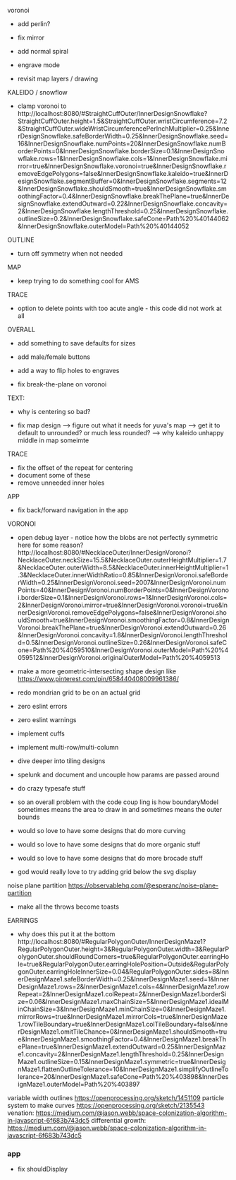 voronoi
- add perlin?
- fix mirror
- add normal spiral

- engrave mode
- revisit map layers / drawing


KALEIDO / snowflow
- clamp voronoi to http://localhost:8080/#StraightCuffOuter/InnerDesignSnowflake?StraightCuffOuter.height=1.5&StraightCuffOuter.wristCircumference=7.2&StraightCuffOuter.wideWristCircumferencePerInchMultiplier=0.25&InnerDesignSnowflake.safeBorderWidth=0.25&InnerDesignSnowflake.seed=16&InnerDesignSnowflake.numPoints=20&InnerDesignSnowflake.numBorderPoints=0&InnerDesignSnowflake.borderSize=0.1&InnerDesignSnowflake.rows=1&InnerDesignSnowflake.cols=1&InnerDesignSnowflake.mirror=true&InnerDesignSnowflake.voronoi=true&InnerDesignSnowflake.removeEdgePolygons=false&InnerDesignSnowflake.kaleido=true&InnerDesignSnowflake.segmentBuffer=0&InnerDesignSnowflake.segments=12&InnerDesignSnowflake.shouldSmooth=true&InnerDesignSnowflake.smoothingFactor=0.4&InnerDesignSnowflake.breakThePlane=true&InnerDesignSnowflake.extendOutward=0.22&InnerDesignSnowflake.concavity=2&InnerDesignSnowflake.lengthThreshold=0.25&InnerDesignSnowflake.outlineSize=0.2&InnerDesignSnowflake.safeCone=Path%20%40144062&InnerDesignSnowflake.outerModel=Path%20%40144052

OUTLINE
- turn off symmetry when not needed

MAP
- keep trying to do something cool for AMS

TRACE
- option to delete points with too acute angle - this code did not work at all

OVERALL
- add something to save defaults for sizes
- add male/female buttons

- add a way to flip holes to engraves

- fix break-the-plane on voronoi

TEXT:
- why is centering so bad?

- fix map design
--> figure out what it needs for yuva's map
--> get it to default to unrounded? or much less rounded?
--> why kaleido unhappy middle in map someimte

TRACE
- fix the offset of the repeat for centering
- document some of these
- remove unneeded inner holes


APP
- fix back/forward navigation in the app

VORONOI
- open debug layer - notice how the blobs are not perfectly symmetric here for some reason? http://localhost:8080/#NecklaceOuter/InnerDesignVoronoi?NecklaceOuter.neckSize=15.5&NecklaceOuter.outerHeightMultiplier=1.7&NecklaceOuter.outerWidth=8.5&NecklaceOuter.innerHeightMultiplier=1.3&NecklaceOuter.innerWidthRatio=0.85&InnerDesignVoronoi.safeBorderWidth=0.25&InnerDesignVoronoi.seed=2007&InnerDesignVoronoi.numPoints=40&InnerDesignVoronoi.numBorderPoints=0&InnerDesignVoronoi.borderSize=0.1&InnerDesignVoronoi.rows=1&InnerDesignVoronoi.cols=2&InnerDesignVoronoi.mirror=true&InnerDesignVoronoi.voronoi=true&InnerDesignVoronoi.removeEdgePolygons=false&InnerDesignVoronoi.shouldSmooth=true&InnerDesignVoronoi.smoothingFactor=0.8&InnerDesignVoronoi.breakThePlane=true&InnerDesignVoronoi.extendOutward=0.26&InnerDesignVoronoi.concavity=1.8&InnerDesignVoronoi.lengthThreshold=0.5&InnerDesignVoronoi.outlineSize=0.26&InnerDesignVoronoi.safeCone=Path%20%4059510&InnerDesignVoronoi.outerModel=Path%20%4059512&InnerDesignVoronoi.originalOuterModel=Path%20%4059513

- make a more geometric-intersecting shape design like https://www.pinterest.com/pin/658440408009961386/


- redo mondrian grid to be on an actual grid

- zero eslint errors
- zero eslint warnings

- implement cuffs
- implement multi-row/multi-column
- dive deeper into tiling designs

- spelunk and document and uncouple how params are passed around

- do crazy typesafe stuff

- so an overall problem with the code coup ling is how boundaryModel sometimes means the area to draw in and sometimes means the outer bounds

- would so love to have some designs that do more curving
- would so love to have some designs that do more organic stuff
- would so love to have some designs that do more brocade stuff


- god would really love to try adding grid below the svg display

noise plane partition https://observablehq.com/@esperanc/noise-plane-partition

- make all the throws become toasts


EARRINGS
- why does this put it at the bottom http://localhost:8080/#RegularPolygonOuter/InnerDesignMaze1?RegularPolygonOuter.height=3&RegularPolygonOuter.width=3&RegularPolygonOuter.shouldRoundCorners=true&RegularPolygonOuter.earringHole=true&RegularPolygonOuter.earringHolePosition=Outside&RegularPolygonOuter.earringHoleInnerSize=0.04&RegularPolygonOuter.sides=8&InnerDesignMaze1.safeBorderWidth=0.25&InnerDesignMaze1.seed=1&InnerDesignMaze1.rows=2&InnerDesignMaze1.cols=4&InnerDesignMaze1.rowRepeat=2&InnerDesignMaze1.colRepeat=2&InnerDesignMaze1.borderSize=0.06&InnerDesignMaze1.maxChainSize=5&InnerDesignMaze1.idealMinChainSize=3&InnerDesignMaze1.minChainSize=0&InnerDesignMaze1.mirrorRows=true&InnerDesignMaze1.mirrorCols=true&InnerDesignMaze1.rowTileBoundary=true&InnerDesignMaze1.colTileBoundary=false&InnerDesignMaze1.omitTileChance=0&InnerDesignMaze1.shouldSmooth=true&InnerDesignMaze1.smoothingFactor=0.4&InnerDesignMaze1.breakThePlane=true&InnerDesignMaze1.extendOutward=0.25&InnerDesignMaze1.concavity=2&InnerDesignMaze1.lengthThreshold=0.25&InnerDesignMaze1.outlineSize=0.15&InnerDesignMaze1.symmetric=true&InnerDesignMaze1.flattenOutlineTolerance=10&InnerDesignMaze1.simplifyOutlineTolerance=20&InnerDesignMaze1.safeCone=Path%20%403898&InnerDesignMaze1.outerModel=Path%20%403897


variable width outlines https://openprocessing.org/sketch/1451109
particle system to make curves https://openprocessing.org/sketch/2135543
venation: https://medium.com/@jason.webb/space-colonization-algorithm-in-javascript-6f683b743dc5
differential growth: https://medium.com/@jason.webb/space-colonization-algorithm-in-javascript-6f683b743dc5

### app
- fix shouldDisplay